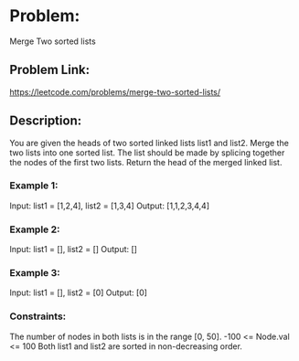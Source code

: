 # Problem:
Merge Two sorted lists

## Problem Link:
https://leetcode.com/problems/merge-two-sorted-lists/

## Description:
You are given the heads of two sorted linked lists list1 and list2.
Merge the two lists into one sorted list. The list should be made by splicing together the nodes of the first two lists.
Return the head of the merged linked list.

### Example 1:

Input: list1 = [1,2,4], list2 = [1,3,4]
Output: [1,1,2,3,4,4]

### Example 2:

Input: list1 = [], list2 = []
Output: []

### Example 3:

Input: list1 = [], list2 = [0]
Output: [0]
 
### Constraints:

The number of nodes in both lists is in the range [0, 50].
-100 <= Node.val <= 100
Both list1 and list2 are sorted in non-decreasing order.